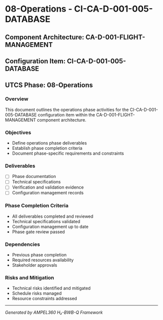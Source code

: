 # 08-Operations - CI-CA-D-001-005-DATABASE

## Component Architecture: CA-D-001-FLIGHT-MANAGEMENT
## Configuration Item: CI-CA-D-001-005-DATABASE
## UTCS Phase: 08-Operations

### Overview
This document outlines the operations phase activities for the CI-CA-D-001-005-DATABASE configuration item within the CA-D-001-FLIGHT-MANAGEMENT component architecture.

### Objectives
- Define operations phase deliverables
- Establish phase completion criteria
- Document phase-specific requirements and constraints

### Deliverables
- [ ] Phase documentation
- [ ] Technical specifications
- [ ] Verification and validation evidence
- [ ] Configuration management records

### Phase Completion Criteria
- All deliverables completed and reviewed
- Technical specifications validated
- Configuration management up to date
- Phase gate review passed

### Dependencies
- Previous phase completion
- Required resources availability
- Stakeholder approvals

### Risks and Mitigation
- Technical risks identified and mitigated
- Schedule risks managed
- Resource constraints addressed

---
*Generated by AMPEL360 H₂-BWB-Q Framework*
